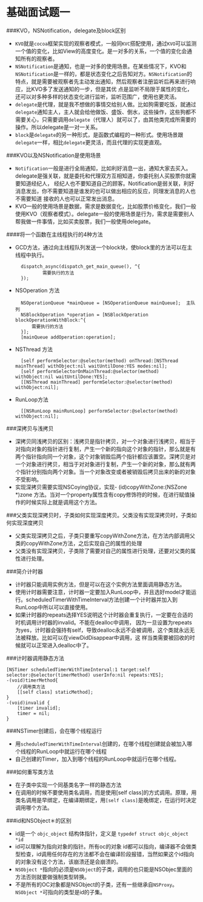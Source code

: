 # 基础面试题一
###KVO，NSNotification，delegate及block区别
* `KVO`就是`cocoa`框架实现的观察者模式，一般同`KVC`搭配使用，通过`KVO`可以监测一个值的变化，比如View的高度变化。是一对多的关系，一个值的变化会通知所有的观察者。
*  `NSNotification`是通知，也是一对多的使用场景。在某些情况下，KVO和`NSNotification`是一样的，都是状态变化之后告知对方。`NSNotification`的特点，就是需要被观察者先主动发出通知，然后观察者注册监听后再来进行响应，比KVO多了发送通知的一步，但是其优 点是监听不局限于属性的变化，还可以对多种多样的状态变化进行监听，监听范围广，使用也更灵活。
*  `delegate`是代理，就是我不想做的事情交给别人做。比如狗需要吃饭，就通过`delegate`通知主人，主人就会给他做饭、盛饭、倒水，这些操作，这些狗都不需要关心，只需要调用`delegate`（代理人）就可以了，由其他类完成所需要的操作。所以delegate是一对一关系。
*  `block`是`delegate`的另一种形式，是函数式编程的一种形式。使用场景跟`delegate`一样，相比`delegate`更灵活，而且代理的实现更直观。

###KVO以及NSNotification是使用场景
* `Notification`一般是进行全局通知，比如利好消息一出，通知大家去买入。delegate是强关联，就是委托和代理双方互相知道，你委托别人买股票你就需要知道经纪人， 经纪人也不要知道自己的顾客。Notification是弱关联，利好消息发出，你不需要知道是谁发的也可以做出相应的反应，同理发消息的人也不需要知道 接收的人也可以正常发出消息。
* KVO一般的使用场景是数据，需求是数据变化，比如股票价格变化，我们一般使用KVO（观察者模式）。delegate一般的使用场景是行为，需求是需要别人帮我做一件事情，比如买卖股票，我们一般使用delegate。

####将一个函数在主线程执行的4种方法
* GCD方法，通过向主线程队列发送一个block块，使block里的方法可以在主线程中执行。  

		dispatch_async(dispatch_get_main_queue(), ^{  
		        需要执行的方法  
		});
* NSOperation 方法 
	 
		NSOperationQueue *mainQueue = [NSOperationQueue mainQueue];  主队列  
		NSBlockOperation *operation = [NSBlockOperation blockOperationWithBlock:^{  
			需要执行的方法  
		}];  
		[mainQueue addOperation:operation];
* NSThread 方法  

		[self performSelector:@selector(method) onThread:[NSThread mainThread] withObject:nil waitUntilDone:YES modes:nil];  
		[self performSelectorOnMainThread:@selector(method) withObject:nil waitUntilDone:YES];  
		[[NSThread mainThread] performSelector:@selector(method) withObject:nil];
* RunLoop方法

		[[NSRunLoop mainRunLoop] performSelector:@selector(method) withObject:nil];

###深拷贝与浅拷贝
* 深拷贝同浅拷贝的区别：浅拷贝是指针拷贝，对一个对象进行浅拷贝，相当于对指向对象的指针进行复制，产生一个新的指向这个对象的指针，那么就是有两个指针指向同一个对象，这个对象销毁后两个指针都应该置空。深拷贝是对一个对象进行拷贝，相当于对对象进行复制，产生一个新的对象，那么就有两个指针分别指向两个对象。当一个对象改变或者被销毁后拷贝出来的新的对象不受影响。
* 实现深拷贝需要实现NSCoying协议，实现- (id)copyWithZone:(NSZone *)zone 方法。当对一个property属性含有copy修饰符的时候，在进行赋值操作的时候实际上就是调用这个方法。

###父类实现深拷贝时，子类如何实现深度拷贝。父类没有实现深拷贝时，子类如何实现深度拷贝
* 父类实现深拷贝之后，子类只要重写copyWithZone方法，在方法内部调用父类的copyWithZone方法，之后实现自己的属性的处理
* 父类没有实现深拷贝，子类除了需要对自己的属性进行处理，还要对父类的属性进行处理。

###简介计时器
* 计时器只能调用实例方法，但是可以在这个实例方法里面调用静态方法。
* 使用计时器需要注意，计时器一定要加入RunLoop中，并且选好model才能运行。scheduledTimerWithTimeInterval方法创建一个计时器并加入到RunLoop中所以可以直接使用。
* 如果计时器的repeats选择YES说明这个计时器会重复执行，一定要在合适的时机调用计时器的invalid。不能在dealloc中调用， 因为一旦设置为repeats 为yes，计时器会强持有self，导致dealloc永远不会被调用，这个类就永远无法被释放。比如可以在viewDidDisappear中调用，这 样当类需要被回收的时候就可以正常进入dealloc中了。

###计时器调用静态方法  

	[NSTimer scheduledTimerWithTimeInterval:1 target:self selector:@selector(timerMethod) userInfo:nil repeats:YES];  
	-(void)timerMethod{  
		//调用类方法  
		[[self class] staticMethod];    
	}    
	-(void)invalid {  
		[timer invalid];  
		timer = nil;  
	}

###NSTimer创建后，会在哪个线程运行
* 用`scheduledTimerWithTimeInterval`创建的，在哪个线程创建就会被加入哪个线程的RunLoop中就运行在哪个线程
* 自己创建的Timer，加入到哪个线程的RunLoop中就运行在哪个线程。

###如何重写类方法
* 在子类中实现一个同基类名字一样的静态方法
* 在调用的时候不要使用类名调用，而是使用[self class]的方式调用。原理，用类名调用是早绑定，在编译期绑定，用`[self class]`是晚绑定，在运行时决定调用哪个方法。

###id和NSObject＊的区别
* id是一个 `objc_object` 结构体指针，定义是
`typedef struct objc_object *id`
* id可以理解为指向对象的指针。所有oc的对象 id都可以指向，编译器不会做类型检查，id调用任何存在的方法都不会在编译阶段报错，当然如果这个id指向的对象没有这个方法，该崩溃还是会崩溃的。
* `NSObject *`指向的必须是`NSObject`的子类，调用的也只能是NSObjec里面的方法否则就要做强制类型转换。
* 不是所有的OC对象都是NSObject的子类，还有一些继承自`NSProxy`。`NSObject *`可指向的类型是id的子集。


